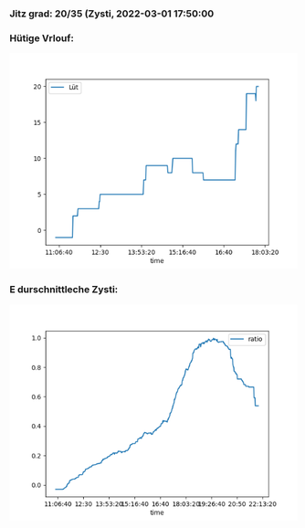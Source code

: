 ### Jitz grad: 20/35 (Zysti, 2022-03-01 17:50:00

### Hütige Vrlouf:
![Graph](Today.png)

### E durschnittleche Zysti:
![Graph](Zysti.png)